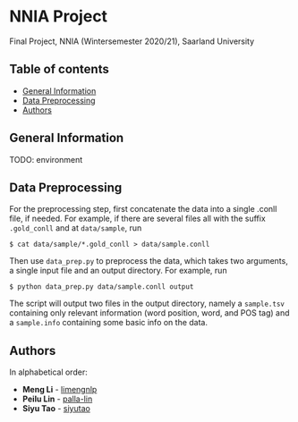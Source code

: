 # NNIA Project
Final Project, NNIA (Wintersemester 2020/21), Saarland University

## Table of contents
* [General Information](#general-information)
* [Data Preprocessing](#data-preprocessing)
* [Authors](#authors)

## General Information
TODO: environment

## Data Preprocessing

For the preprocessing step, first concatenate the data into a single .conll file, if needed. For example, if there are several files all with the suffix `.gold_conll` and at `data/sample`, run
```
$ cat data/sample/*.gold_conll > data/sample.conll
```

Then use `data_prep.py` to preprocess the data, which takes two arguments, a single input file and an output directory. For example, run
```
$ python data_prep.py data/sample.conll output
```
The script will output two files in the output directory, namely a `sample.tsv` containing only relevant information (word position, word, and POS tag) and a `sample.info` containing some basic info on the data.

## Authors
In alphabetical order:
* **Meng Li** - [limengnlp](https://github.com/limengnlp)
* **Peilu Lin** - [palla-lin](https://github.com/palla-lin)
* **Siyu Tao** - [siyutao](https://github.com/siyutao)